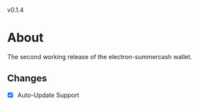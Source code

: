v0.1.4

# About

The second working release of the electron-summercash wallet.

## Changes

- [x] Auto-Update Support
